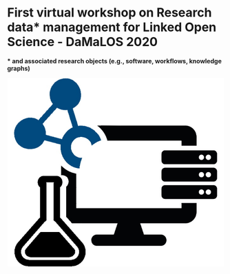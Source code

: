 # First virtual workshop on Research data* management for Linked Open Science - DaMaLOS 2020
__* and associated research objects (e.g., software, workflows, knowledge graphs)__

![DaMaLOS 2020](./img/damalos.jpg "DaMaLOS logo")


<script type="application/ld+json">
{
  "@context": "https://schema.org",
  "@id": "https://zbmed.github.io/damalos",
  "@type": "Event",
  "name": "DaMaLOS 2020",
  "description": "First virtual workshop on Research data* management for Linked Open Science (* and associated research objects), co-located with the International Semantic Web Conference ISWC",
  "image": "https://zbmed.github.io/damalos/img/damalos.jpg",
  "startDate": "2020-11-02",
  "endDate": "2020-11-03",
  "eventStatus": "https://schema.org/EventMovedOnline",
  "eventAttendanceMode": "https://schema.org/OnlineEventAttendanceMode",
  "location": {
    "@type": "VirtualLocation",
    "url": "https://zbmed.github.io/damalos"
  },
  "url": "https://zbmed.github.io/damalos",
  "organizer": [
    {
        "@type": "Organization",
        "@id": "https://www.zbmed.de", 
        "url": "https://www.zbmed.de/en/",
        "name": "ZB MED Information Centre for Life Sciences",
        "logo": "https://www.zbmed.de/typo3conf/ext/dreipc_zbmed/Resources/Public/Image/ZBMED_2017_DE.svg"
    }, 
    {
        "@type": "Organization",
        "@id": "https://www.tib.eu/", 
        "url": "https://www.tib.eu/en/",
        "name": "Leibniz Information Centre for Science and Technology - University Library",
        "logo": "https://www.tib.eu/typo3conf/ext/tib_tmpl_bootstrap/Resources/Public/images/TIB_Logo_en.png"
    }
  ],
  "about": "Research data is the mirror of experimental work. It complements scientific publications and is core input to data driven research. Most research activities follow the research data cycle, where data is continuously used, modified and produced, transitioning from one research group to another. For this cycle to prosper, we require Research Data Management plans supporting the findable, accessible, interoperable and reusable (FAIR) principles. Despite playing an important role, data on its own is not sufficient to establish Open Science nor Linked Open Science, i.e., Open Science plus Linked Open Data (LOD) principles. LOD principles, a.k.a. LOD 5 stars, follow objectives that overlap with FAIR principles such as 'openness' and the use of 'non-proprietary open formats'. In this workshop we will explore what is required for RDM to effectively instantiate Linked Open Science, including effective support for LOD, automation by, e.g., machine/deep learning approaches, and innovations to include supporting data elements such as the software used to produce/consume it or the tutorials showcasing usage and fostering further developments. Furthermore, data management should be complemented by other research objects management plans, e.g., software and workflows, in order to get an integrated layer supporting all the edges of Linked Open Science. In this workshop, we will focus on data management for Linked Open Science but we will also have opportunities to discuss how other research objects, i.e., other than data objects, play an important role.", 
  "superEvent": {
      "@type": "Event",
      "@id": "https://iswc2020.semanticweb.org/",
      "name": "International Semantic Web Conference ISWC 2020",
      "description": "The International Semantic Web Conference (ISWC) is the premier venue for presenting fundamental research, innovative technology, and applications concerning semantics, data, and the Web. It is the most important international venue to discuss and present latest advances and applications of the semantic Web, knowledge graphs, linked data, ontologies and artificial intelligence (AI) on the Web.",
      "image": "https://iswc2020.semanticweb.org/wp-content/uploads/2019/10/ISWC2020_logo_is.png",
      "startDate": "2020-11-02",
      "endDate": "2020-11-06",
      "eventStatus": "https://schema.org/EventMovedOnline",
      "eventAttendanceMode": "https://schema.org/OnlineEventAttendanceMode",
      "location": {
        "@type": "VirtualLocation",
        "url": "https://iswc2020.semanticweb.org"
      },
      "url": "https://iswc2020.semanticweb.org"
  }
}
</script>